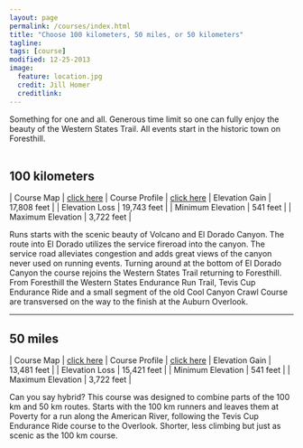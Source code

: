 ```yaml
---
layout: page
permalink: /courses/index.html
title: "Choose 100 kilometers, 50 miles, or 50 kilometers"
tagline: 
tags: [course]
modified: 12-25-2013
image:
  feature: location.jpg
  credit: Jill Homer
  creditlink: 
---
```


Something for one and all. Generous time limit so one can fully enjoy the beauty of the Western States Trail. All events start in the historic town on Foresthill.
<br><br>

## 100 kilometers

| Course Map | [click here](/images/100k-map.png)
| Course Profile | [click here](/images/100k-profile.png) 
| Elevation Gain | 17,808 feet |
| Elevation Loss | 19,743 feet |
| Minimum Elevation | 541 feet |
| Maximum Elevation | 3,722 feet |


Runs starts with the scenic beauty of Volcano and El Dorado Canyon. The route into El Dorado utilizes the service fireroad into the canyon. The service road alleviates congestion and adds great views of the canyon never used on running events. Turning around at the bottom of El Dorado Canyon the course rejoins the Western States Trail returning to Foresthill. From Foresthill the Western States Endurance Run Trail, Tevis Cup Endurance Ride and a small segment of the old Cool Canyon Crawl Course are transversed on the way to the finish at the Auburn Overlook. 

<hr>

## 50 miles

| Course Map | [click here](/images/50m-map.png)
| Course Profile | [click here](/images/50m-profile.png) 
| Elevation Gain | 13,481 feet |
| Elevation Loss | 15,421 feet |
| Minimum Elevation | 541 feet |
| Maximum Elevation | 3,722 feet |


Can you say hybrid? This course was designed to combine parts of the 100 km and 50 km routes.  Starts with the 100 km runners and leaves them at Poverty for a run along the American River, following the Tevis Cup Endurance Ride course to the Overlook. Shorter, less climbing but just as scenic as the 100 km course.  


